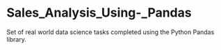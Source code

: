 # Sales_Analysis_Using-_Pandas
Set of real world data science tasks completed using the Python Pandas library.
